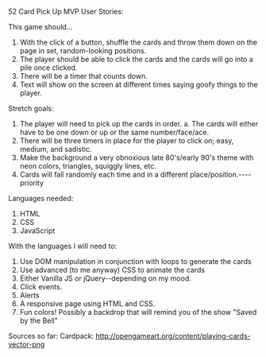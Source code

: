 52 Card Pick Up MVP
User Stories:

This game should...
1. With the click of a button, shuffle the cards and throw them down on the page in set, random-looking positions.
2. The player should be able to click the cards and the cards will go into a pile once clicked.
3. There will be a timer that counts down.
4. Text will show on the screen at different times saying goofy things to the player. 


Stretch goals:

1. The player will need to pick up the cards in order.
	a. The cards will either have to be one down or up or the same number/face/ace.
2. There will be three timers in place for the player to click on; easy, medium, and sadistic.
3. Make the background a very obnoxious late 80's/early 90's theme with neon colors, triangles, squiggly lines, etc.
4. Cards will fall randomly each time and in a different place/position.----priority

Languages needed:

1. HTML
2. CSS
3. JavaScript

With the languages I will need to:

1. Use DOM manipulation in conjunction with loops to generate the cards
2. Use advanced (to me anyway) CSS to animate the cards
3. Either Vanilla JS or jQuery--depending on my mood.
4. Click events.
5. Alerts
6. A responsive page using HTML and CSS.
7. Fun colors! Possibly a backdrop that will remind you of the show "Saved by the Bell"


Sources so far: 
Cardpack: http://opengameart.org/content/playing-cards-vector-png
